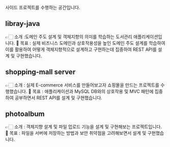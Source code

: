 사이드 프로젝트를 수행하는 공간입니다.

## libray-java
👉🏻 소개 :도메인 주도 설계 및 객체지향의 의미를 학습하는 도서관리 애플리케이션입니다. 
🎯 목표 : 실제 비즈니스 도메인과 상호작용성을 높인 도메인 주도 설계를 학습하여 이를 활용하여 어떻게 객체지향적으로 설계하고 구현하는데 집중하여 REST API를 설계 및 구현했습니다.

## shopping-mall server
👉🏻 소개 : 실제 E-commerce 서비스를 만들어보고자 쇼핑몰을 만드는 프로젝트를 수행했습니다. 
🎯 목표 : 애플리케이션과 MySQL DB와의 상호작용 및 MVC 패턴에 집중하여 공부하면서 REST API를 설계 및 구현했습니다.

## photoalbum
👉🏻 소개 : 객체지향 설계 및 파일 업로드 기능을 설계 및 구현해보는 프로젝트입니다. 
🎯 목표 : 파일을 서버에 저장하는 방법과 보안 취약점을 고려해보면서 설계 및 구현했습니다.
